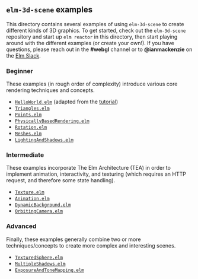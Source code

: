 ## `elm-3d-scene` examples

This directory contains several examples of using `elm-3d-scene` to create
different kinds of 3D graphics. To get started, check out the `elm-3d-scene`
repository and start up `elm reactor` in this directory, then start playing
around with the different examples (or create your own!). If you have questions,
please reach out in the **#webgl** channel or to **@ianmackenzie** on the [Elm Slack](https://elmlang.herokuapp.com).

### Beginner

These examples (in rough order of complexity) introduce various core rendering
techniques and concepts.

- [`HelloWorld.elm`](https://github.com/ianmackenzie/elm-3d-scene/blob/master/examples/HelloWorld.elm)
  (adapted from the [tutorial](https://github.com/ianmackenzie/elm-3d-scene/blob/master/TUTORIAL.md))
- [`Triangles.elm`](https://github.com/ianmackenzie/elm-3d-scene/blob/master/examples/Triangles.elm)
- [`Points.elm`](https://github.com/ianmackenzie/elm-3d-scene/blob/master/examples/Points.elm)
- [`PhysicallyBasedRendering.elm`](https://github.com/ianmackenzie/elm-3d-scene/blob/master/examples/PhysicallyBasedRendering.elm)
- [`Rotation.elm`](https://github.com/ianmackenzie/elm-3d-scene/blob/master/examples/Rotation.elm)
- [`Meshes.elm`](https://github.com/ianmackenzie/elm-3d-scene/blob/master/examples/Meshes.elm)
- [`LightingAndShadows.elm`](https://github.com/ianmackenzie/elm-3d-scene/blob/master/examples/LightingAndShadows.elm)

### Intermediate

These examples incorporate The Elm Architecture (TEA) in order to implement
animation, interactivity, and texturing (which requires an HTTP request, and
therefore some state handling).

- [`Texture.elm`](https://github.com/ianmackenzie/elm-3d-scene/blob/master/examples/Texture.elm)
- [`Animation.elm`](https://github.com/ianmackenzie/elm-3d-scene/blob/master/examples/Animation.elm)
- [`DynamicBackground.elm`](https://github.com/ianmackenzie/elm-3d-scene/blob/master/examples/DynamicBackground.elm)
- [`OrbitingCamera.elm`](https://github.com/ianmackenzie/elm-3d-scene/blob/master/examples/OrbitingCamera.elm)

### Advanced

Finally, these examples generally combine two or more techniques/concepts to
create more complex and interesting scenes. 

- [`TexturedSphere.elm`](https://github.com/ianmackenzie/elm-3d-scene/blob/master/examples/TexturedSphere.elm)
- [`MultipleShadows.elm`](https://github.com/ianmackenzie/elm-3d-scene/blob/master/examples/MultipleShadows.elm)
- [`ExposureAndToneMapping.elm`](https://github.com/ianmackenzie/elm-3d-scene/blob/master/examples/ExposureAndToneMapping.elm)
